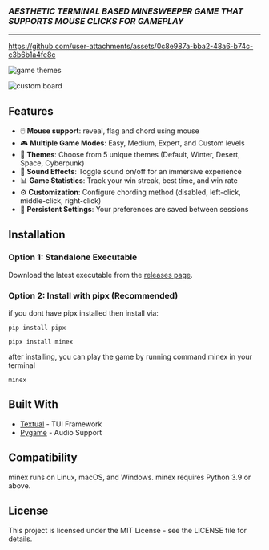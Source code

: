 ### ***AESTHETIC TERMINAL BASED MINESWEEPER GAME THAT SUPPORTS MOUSE CLICKS FOR GAMEPLAY***
---

https://github.com/user-attachments/assets/0c8e987a-bba2-48a6-b74c-c3b6b1a4fe8c

![game themes](https://github.com/user-attachments/assets/3c507a68-b6a9-493a-ae23-a3b722338aa5)

![custom board](https://github.com/user-attachments/assets/e22c2180-216a-4d1b-9555-a157ce28b5e5)

## Features
- 🖱️ **Mouse support**: reveal, flag and chord using mouse
- 🎮 **Multiple Game Modes**: Easy, Medium, Expert, and Custom levels
- 🎨 **Themes**: Choose from 5 unique themes (Default, Winter, Desert, Space, Cyberpunk)
- 🎵 **Sound Effects**: Toggle sound on/off for an immersive experience
- 📊 **Game Statistics**: Track your win streak, best time, and win rate
- ⚙️ **Customization**: Configure chording method (disabled, left-click, middle-click, right-click)
- 💾 **Persistent Settings**: Your preferences are saved between sessions

## Installation

### Option 1: Standalone Executable

Download the latest executable from the [releases page](https://github.com/libin-codes/minex/releases).

### Option 2: Install with pipx (Recommended)

if you dont have pipx installed then install via: 

```console
pip install pipx
```

```console
pipx install minex
```
after installing, you can play the game by running command minex in your terminal

```console
minex
```

## Built With
- [Textual](https://textual.textualize.io/) - TUI Framework
- [Pygame](https://www.pygame.org/) - Audio Support

## Compatibility

minex runs on Linux, macOS, and Windows. minex requires Python 3.9 or above.

## License

This project is licensed under the MIT License - see the LICENSE file for details.
